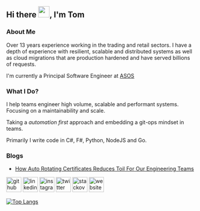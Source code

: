 ## Hi there <img src="https://raw.githubusercontent.com/MartinHeinz/MartinHeinz/master/wave.gif" width="30px">, I'm Tom

### About Me
Over 13 years experience working in the trading and retail sectors. I have a depth of experience with resilient, scalable and distributed systems as well as  cloud migrations that are production hardened and have served billions of requests.

I'm currently a Principal Software Engineer at [ASOS](https://www.asos.com/)

### What I Do?

I help teams engineer high volume, scalable and performant systems. Focusing on a maintainability and scale.

Taking a *automation first* approach and embedding a git-ops mindset in teams.

Primarily I write code in C#, F#, Python, NodeJS and Go.

### Blogs

- [How Auto Rotating Certificates Reduces Toil For Our Engineering Teams](https://medium.com/asos-techblog/how-auto-rotating-certificates-reduces-toil-for-our-engineering-teams-d93b1df7892f)

[<img src='https://cdn.jsdelivr.net/npm/simple-icons@3.0.1/icons/github.svg' alt='github' height='40'>](https://github.com/tom-scott)  [<img src='https://cdn.jsdelivr.net/npm/simple-icons@3.0.1/icons/linkedin.svg' alt='linkedin' height='40'>](https://www.linkedin.com/in/tom-a-scott/)  [<img src='https://cdn.jsdelivr.net/npm/simple-icons@3.0.1/icons/instagram.svg' alt='instagram' height='40'>](https://www.instagram.com/tomascott/)  [<img src='https://cdn.jsdelivr.net/npm/simple-icons@3.0.1/icons/twitter.svg' alt='twitter' height='40'>](https://twitter.com/tomascott)  [<img src='https://cdn.jsdelivr.net/npm/simple-icons@3.0.1/icons/stackoverflow.svg' alt='stackoverflow' height='40'>](https://stackoverflow.com/users/20967559)  [<img src='https://cdn.jsdelivr.net/npm/simple-icons@3.0.1/icons/icloud.svg' alt='website' height='40'>](https://tomscott.me)  

[![Top Langs](https://github-readme-stats.vercel.app/api/top-langs/?username=tom-scott)](https://github.com/anuraghazra/github-readme-stats)
